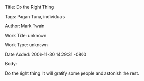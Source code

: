 Title:  Do the Right Thing

Tags:   Pagan Tuna, individuals

Author: Mark Twain

Work Title: unknown

Work Type: unknown

Date Added: 2006-11-30 14:29:31 -0800

Body: 

Do the right thing. It will gratify some people and astonish the rest.

